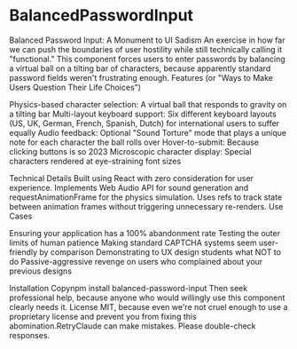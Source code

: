 # BalancedPasswordInput

Balanced Password Input: A Monument to UI Sadism
An exercise in how far we can push the boundaries of user hostility while still technically calling it "functional." This component forces users to enter passwords by balancing a virtual ball on a tilting bar of characters, because apparently standard password fields weren't frustrating enough.
Features (or "Ways to Make Users Question Their Life Choices")

Physics-based character selection: A virtual ball that responds to gravity on a tilting bar
Multi-layout keyboard support: Six different keyboard layouts (US, UK, German, French, Spanish, Dutch) for international users to suffer equally
Audio feedback: Optional "Sound Torture" mode that plays a unique note for each character the ball rolls over
Hover-to-submit: Because clicking buttons is so 2023
Microscopic character display: Special characters rendered at eye-straining font sizes

Technical Details
Built using React with zero consideration for user experience. Implements Web Audio API for sound generation and requestAnimationFrame for the physics simulation. Uses refs to track state between animation frames without triggering unnecessary re-renders.
Use Cases

Ensuring your application has a 100% abandonment rate
Testing the outer limits of human patience
Making standard CAPTCHA systems seem user-friendly by comparison
Demonstrating to UX design students what NOT to do
Passive-aggressive revenge on users who complained about your previous designs

Installation
Copynpm install balanced-password-input
Then seek professional help, because anyone who would willingly use this component clearly needs it.
License
MIT, because even we're not cruel enough to use a proprietary license and prevent you from fixing this abomination.RetryClaude can make mistakes. Please double-check responses.
